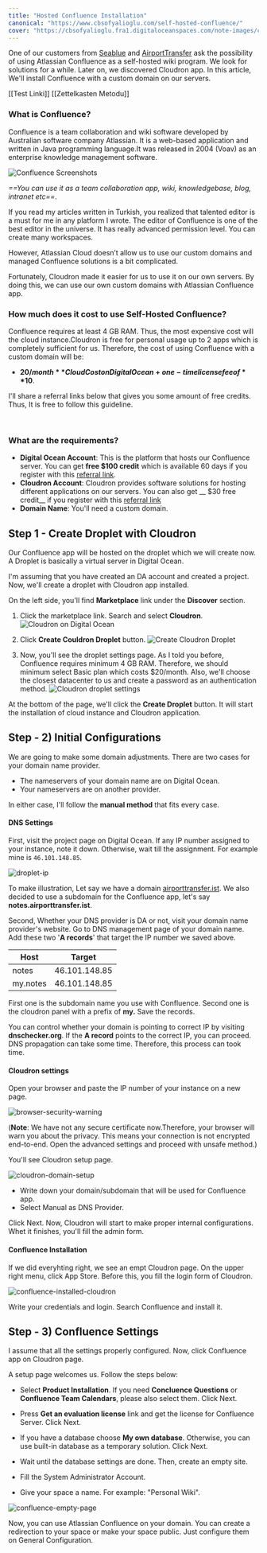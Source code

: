 ```yaml
---
title: "Hosted Confluence Installation"
canonical: "https://www.cbsofyalioglu.com/self-hosted-confluence/"
cover: "https://cbsofyalioglu.fra1.digitaloceanspaces.com/note-images/confluence-installation/confluence.jpg"
---
```


One of our customers from [Seablue](https://www.seabluetours.com) and [AirportTransfer](https://airporttransfer.ist) ask the possibility of using Atlassian Confluence as a self-hosted wiki program. We look for solutions for a while. Later on, we discovered Cloudron app. In this article, We'll install Confluence with a custom domain on our servers. 

[[Test Linki]]
[[Zettelkasten Metodu]]

### What is Confluence?
Confluence is a team collaboration and wiki software developed by Australian software company Atlassian. 
It is a web-based application and written in Java programming language.It was released in 2004 (Voav) as an enterprise knowledge management software.

![Confluence Screenshots](https://cbsofyalioglu.fra1.digitaloceanspaces.com/note-images/confluence-installation/confluence-ss.jpg)


*==You can use it as a team collaboration app, wiki, knowledgebase, blog, intranet etc==*. 

If you read my articles written in Turkish, you realized that talented editor is a must for me in any platform I wrote. The editor of Confluence is one of the best editor in the universe. It has really advanced permission level. You can create many workspaces.

However, Atlassian Cloud doesn’t allow us to use our custom domains and managed Confluence solutions is a bit complicated.

Fortunately, Cloudron made it easier for us to use it on our own servers. By doing this, we can use our own custom domains with Atlassian Confluence app.


### How much does it cost to use Self-Hosted Confluence?

Confluence requires at least 4 GB RAM. Thus, the most expensive cost will the cloud instance.Cloudron is free for personal usage up to 2 apps which is completely sufficient for us.
Therefore, the cost of using Confluence with a custom domain will be:
* **$20/month** Cloud Cost on Digital Ocean + one-time license fee of **$10**.

I'll share a referral links below that gives you some amount of free credits. Thus, It is free to follow this guideline.

</br>


### What are the requirements?
* __Digital Ocean Account__: This is the platform that hosts our Confluence server. You can get __free $100 credit__ which is available 60 days if you register with this [referral link](https://m.do.co/c/7eab8594304f).
* __Cloudron Account__: Cloudron provides software solutions for hosting different applications on our servers. You can also get __ $30 free credit__ if you register with this [referral link](https://cloudron.io/?refcode=4c0c9d3f2a2daed6)
* __Domain Name__: You'll need a custom domain.


## Step 1 - Create Droplet with Cloudron 
Our Confluence app will be hosted on the droplet which we will create now. A Droplet is basically a virtual server in Digital Ocean. 

I'm assuming that you have created an DA account and created a project. Now, we'll create a droplet with Cloudron app installed. 

On the left side, you'll find __Marketplace__ link under the __Discover__ section. 

1. Click the marketplace link.  Search and select __Cloudron__. 
![Cloudron on Digital Ocean](https://cbsofyalioglu.fra1.digitaloceanspaces.com/note-images/confluence-installation/1-marketplace-selection.jpg)


2. Click __Create Couldron Droplet__ button. 
![Create Cloudron Droplet](https://cbsofyalioglu.fra1.digitaloceanspaces.com/note-images/confluence-installation/2-cloudron-selection.jpg)


3. Now, you'll see the droplet settings page. As I told you before, Confluence requires minimum 4 GB RAM. Therefore, we should minimum select Basic plan which costs $20/month. Also, we'll choose the closest datacenter to us and create a password as an authentication method. 
![Cloudron droplet settings](https://cbsofyalioglu.fra1.digitaloceanspaces.com/note-images/confluence-installation/3-droplet-settings.jpg)

At the bottom of the page, we'll click the __Create Droplet__ button. It will start the installation of cloud instance and Cloudron application.



## Step - 2) Initial Configurations
We are going to make some domain adjustments. There are two cases for your domain name provider. 
* The nameservers of your domain name are on Digital Ocean.
* Your nameservers are on another provider.

In either case, I'll follow the __manual method__ that fits every case. 


#### DNS Settings
First, visit the project page on Digital Ocean. If any IP number assigned to your instance, note it down. Otherwise, wait till the assignment. For example mine is `46.101.148.85`.

![droplet-ip](https://cbsofyalioglu.fra1.digitaloceanspaces.com/note-images/confluence-installation/4-droplet-ip.jpg)

To make illustration, Let say we have a domain [airporttransfer.ist](https://airporttransfer.ist). We also decided to use a subdomain for the Confluence app, let's say __notes.airporttransfer.ist__. 

Second, Whether your DNS provider is DA or not, visit your domain name provider's website. Go to DNS management page of your domain name. 
Add these two '__A records__' that target the IP number we saved above.

| Host | Target |
|------|------|
| notes | 46.101.148.85 |
| my.notes | 46.101.148.85 |

First one is the subdomain name you use with Confluence. Second one is the cloudron panel with a prefix of __my.__ 
Save the records. 

You can control whether your domain is pointing to correct IP by visiting __dnschecker.org__. If the __A record__ points to the correct IP, you can proceed. DNS propagation can take some time. Therefore, this process can took time. 

#### Cloudron settings
Open your browser and paste the IP number of your instance on a new page.

![browser-security-warning](https://cbsofyalioglu.fra1.digitaloceanspaces.com/note-images/confluence-installation/5-browser-warning.jpg)

(__Note__: We have not any secure certificate now.Therefore, your browser will warn you about the privacy. This means your connection is not encrypted end-to-end. Open the advanced settings and proceed with unsafe method.)

You'll see Cloudron setup page. 

![cloudron-domain-setup](https://cbsofyalioglu.fra1.digitaloceanspaces.com/note-images/confluence-installation/6-cloudron-domain-screen.jpg)

* Write down your domain/subdomain that will be used for Confluence app. 
* Select Manual as DNS Provider. 

Click Next. Now, Cloudron will start to make proper internal configurations. Whet it finishes, you'll fill the admin form. 


#### Confluence Installation 

If we did everyhting right, we see an empt Cloudron page.
On the upper right menu, click App Store. Before this, you fill the login form of Cloudron. 

![confluence-installed-cloudron](https://cbsofyalioglu.fra1.digitaloceanspaces.com/note-images/confluence-installation/7-start-confluence.jpg)


Write your credentials and login.
Search Confluence and install it.


## Step - 3) Confluence Settings
I assume that all the settings properly configured. Now, click Confluence app on Cloudron page. 

A setup page welcomes us. Follow the steps below:
* Select __Product Installation__. If you need __Concluence Questions__ or __Confluence Team Calendars__, please also select them. Click Next.

* Press __Get an evaluation license__ link and get the license for Confluence Server. Click Next.
* If you have a database choose __My own database__. Otherwise, you can use built-in database as a temporary solution. Click Next.
* Wait until the database settings are done. Then, create an empty site. 
* Fill the System Administrator Account.
* Give your space a name. For example: "Personal Wiki".

![confluence-empty-page](https://cbsofyalioglu.fra1.digitaloceanspaces.com/note-images/confluence-installation/8-final-screen.jpg)

Now, you can use Atlassian Confluence on your domain. You can create a redirection to your space or make your space public. Just configure them on General Configuration.




